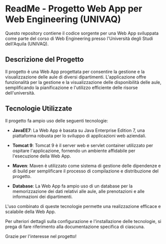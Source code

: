 # ReadMe - Progetto Web App per Web Engineering (UNIVAQ)

Questo repository contiene il codice sorgente per una Web App sviluppata come parte del corso di Web Engineering presso l'Università degli Studi dell'Aquila (UNIVAQ).

## Descrizione del Progetto

Il progetto è una Web App progettata per consentire la gestione e la visualizzazione delle aule di diversi dipartimenti. L'applicazione offre funzionalità per la gestione e la visualizzazione delle disponibilità delle aule, semplificando la pianificazione e l'utilizzo efficiente delle risorse dell'università.

## Tecnologie Utilizzate

Il progetto fa ampio uso delle seguenti tecnologie:

- **JavaEE7**: La Web App è basata su Java Enterprise Edition 7, una piattaforma robusta per lo sviluppo di applicazioni web aziendali.

- **Tomcat 9**: Tomcat 9 è il server web e servlet container utilizzato per ospitare l'applicazione, fornendo un ambiente affidabile per l'esecuzione della Web App.

- **Maven**: Maven è utilizzato come sistema di gestione delle dipendenze e di build per semplificare il processo di compilazione e distribuzione del progetto.

- **Database**: La Web App fa ampio uso di un database per la memorizzazione dei dati relativi alle aule, alle prenotazioni e alle informazioni dei dipartimenti.

L'uso combinato di queste tecnologie permette una realizzazione efficace e scalabile della Web App.

Per ulteriori dettagli sulla configurazione e l'installazione delle tecnologie, si prega di fare riferimento alla documentazione specifica di ciascuna.


Grazie per l'interesse nel progetto!
